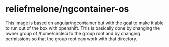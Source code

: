 # reliefmelone/ngcontainer-os

This image is based on angular/ngcontainer but with the goal to make it able to run out of the box with openshift.
This is basically done by changing the owner group of /home/circleci to the group root and by changing permissions so that
the group root can work with that directory.

